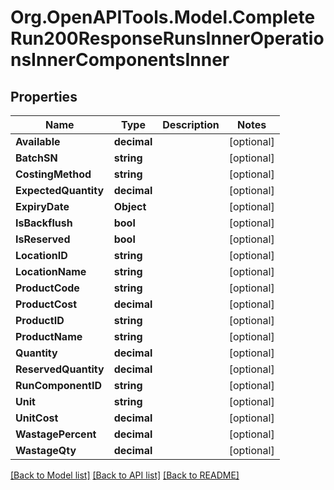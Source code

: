 # Org.OpenAPITools.Model.CompleteRun200ResponseRunsInnerOperationsInnerComponentsInner

## Properties

Name | Type | Description | Notes
------------ | ------------- | ------------- | -------------
**Available** | **decimal** |  | [optional] 
**BatchSN** | **string** |  | [optional] 
**CostingMethod** | **string** |  | [optional] 
**ExpectedQuantity** | **decimal** |  | [optional] 
**ExpiryDate** | **Object** |  | [optional] 
**IsBackflush** | **bool** |  | [optional] 
**IsReserved** | **bool** |  | [optional] 
**LocationID** | **string** |  | [optional] 
**LocationName** | **string** |  | [optional] 
**ProductCode** | **string** |  | [optional] 
**ProductCost** | **decimal** |  | [optional] 
**ProductID** | **string** |  | [optional] 
**ProductName** | **string** |  | [optional] 
**Quantity** | **decimal** |  | [optional] 
**ReservedQuantity** | **decimal** |  | [optional] 
**RunComponentID** | **string** |  | [optional] 
**Unit** | **string** |  | [optional] 
**UnitCost** | **decimal** |  | [optional] 
**WastagePercent** | **decimal** |  | [optional] 
**WastageQty** | **decimal** |  | [optional] 

[[Back to Model list]](../README.md#documentation-for-models) [[Back to API list]](../README.md#documentation-for-api-endpoints) [[Back to README]](../README.md)

